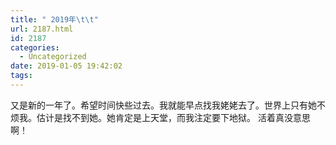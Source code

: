 ```yaml
---
title: " 2019年\t\t"
url: 2187.html
id: 2187
categories:
  - Uncategorized
date: 2019-01-05 19:42:02
tags:
---
```


又是新的一年了。希望时间快些过去。我就能早点找我姥姥去了。世界上只有她不烦我。估计是找不到她。她肯定是上天堂，而我注定要下地狱。 活着真没意思啊！
